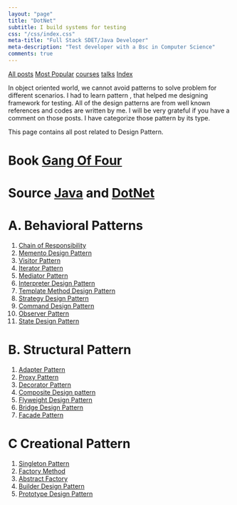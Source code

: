 ```yaml
---
layout: "page"
title: "DotNet"
subtitle: I build systems for testing
css: "/css/index.css"
meta-title: "Full Stack SDET/Java Developer"
meta-description: "Test developer with a Bsc in Computer Science"
comments: true
---
```

<div class="list-filters">
    <a href="/" class="list-filter filter-selected">All posts</a>
    <a href="/popular" class="list-filter">Most Popular</a>
    <a href="/courses" class="list-filter">courses</a>
	<a href="/talks" class="list-filter">talks</a>
    <a href="/tags" class="list-filter">Index</a>
</div>

In object oriented world, we cannot avoid patterns to solve problem for different scenarios. I had to learn pattern , that helped me designing framework for testing. All of the design patterns are from well known references and codes are written by me. I will be very grateful if you have a comment on those posts. I have categorize those pattern by its type.

This page contains all post related to Design Pattern.

# Book [Gang Of Four](https//www.amazon.com/Design-Patterns-Object-Oriented-Addison-Wesley-Professional-ebook/dp/B000SEIBB8)
# Source [Java](https://github.com/sarkershantonu/blog-projects/tree/master/DesignPatternsJava) and [DotNet](https://github.com/sarkershantonu/blog-projects/tree/master/DesignPatternsDotNet)

# A. Behavioral Patterns 
1. [Chain of Responsibility](http://shantonusarker.blogspot.com/2014/01/chain-of-responsibility-design-pattern-simplified.html) 
2. [Memento Design Pattern](http://shantonusarker.blogspot.com/2014/02/memento-design-pattern-simplified.html)
3. [Visitor Pattern](http://shantonusarker.blogspot.com/2014/02/visitor-design-pattern-simplified.html) 
4. [Iterator Pattern](http://shantonusarker.blogspot.com/2014/02/iterator-design-pattern-simplified.html)   
5. [Mediator Pattern](http://shantonusarker.blogspot.com/2014/02/mediator-design-pattern-simplified.html)  
6. [Interpreter Design Pattern](http://shantonusarker.blogspot.com/2014/02/interpreter-design-pattern-simplified.html)  
7. [Template Method Design Pattern](http://shantonusarker.blogspot.com/2014/02/template-method-design-pattern-simplified.html)
8. [Strategy Design Pattern](http://shantonusarker.blogspot.com/2014/02/strategy-design-pattern-simplified.html) 
9. [Command Design Pattern](http://shantonusarker.blogspot.com/2014/02/command-design-pattern-simplified.html)   
10. [Observer Pattern](http://shantonusarker.blogspot.com/2014/01/observer-design-pattern-simplified.html)
11. [State Design Pattern](http://shantonusarker.blogspot.com/2014/03/state-design-pattern-simplified.html)

# B. Structural Pattern 
1. [Adapter Pattern](http://shantonusarker.blogspot.com/2014/02/adapter-design-pattern-simplified.html)
2. [Proxy Pattern ](http://shantonusarker.blogspot.com/2014/02/proxy-design-pattern-simplified.html)
3. [Decorator Pattern](http://shantonusarker.blogspot.com/2014/02/composite-design-pattern-simplified.html)
4. [Composite Design pattern](http://shantonusarker.blogspot.com/2014/02/composite-design-pattern-simplified.html) 
5. [Flyweight Design Pattern](http://shantonusarker.blogspot.com/2014/02/flyweight-design-pattern-simplified.html)
6. [Bridge Design Pattern](http://shantonusarker.blogspot.com/2014/02/bridge-design-sattern-simplified.html)
7. [Facade Pattern](http://shantonusarker.blogspot.com/2014/02/facade-design-pattern-simplified.html)


# C Creational Pattern 
1. [Singleton Pattern](http://shantonusarker.blogspot.com/2014/01/Singleton-Design-pattern-simplified.html)
2. [Factory Method](http://shantonusarker.blogspot.com/2014/02/factory-method-design-pattern-simplified.html)
3. [Abstract Factory](http://shantonusarker.blogspot.com/2014/02/abstract-factory-design-pattern-simplified.html)
4. [Builder Design Pattern](http://shantonusarker.blogspot.com/2014/02/builder-design-pattern-simplified.html)  
5. [Prototype Design Pattern](http://shantonusarker.blogspot.com/2014/02/prototype-design-pattern-simplified.html) 